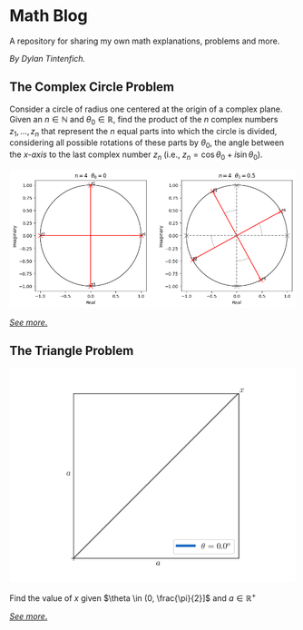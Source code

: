 # Math Blog

A repository for sharing my own math explanations, problems and more.

_By Dylan Tintenfich._


## The Complex Circle Problem

Consider a circle of radius one centered at the origin of a complex plane. Given an $n \in \mathbb{N}$ and $\theta_0 \in \mathbb{R}$, find the product of the $n$ complex numbers $z_1, \dots, z_{n}$ that represent the $n$ equal parts into which the circle is divided, considering all possible rotations of these parts by $\theta_0$, the angle between the *x-axis* to the last complex number $z_{n}$ (i.e., $z_{n} = \cos\theta_0 + i \sin\theta_0$).

<p align="center">
  <img src="complex_circle_problem/img/example.png">
</p>

[_See more_.](./complex_circle_problem/complex_circle.ipynb)


## The Triangle Problem

<p align="center">
  <img src="triangle_problem/img/statement.gif">
</p>

Find the value of $x$ given $\theta \in (0, \frac{\pi}{2}]$ and $a \in \mathbb{R}^{+}$

[_See more_.](./triangle_problem/triangle_problem.md)